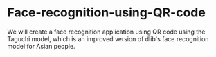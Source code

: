 # Face-recognition-using-QR-code
We will create a face recognition application using QR code using the Taguchi model, which is an improved version of dlib's face recognition model for Asian people.
